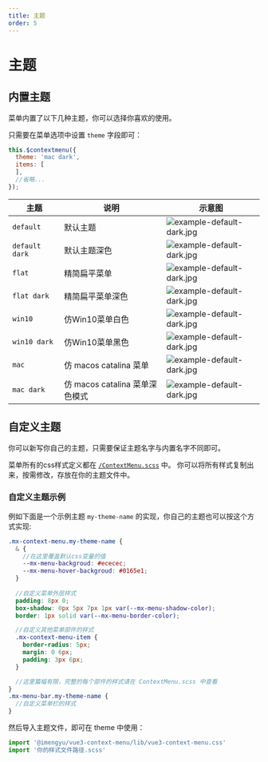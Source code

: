 ```yaml
---
title: 主题
order: 5
---
```


# 主题

## 内置主题

菜单内置了以下几种主题，你可以选择你喜欢的使用。

只需要在菜单选项中设置 `theme` 字段即可：

```js
this.$contextmenu({
  theme: 'mac dark',
  items: [
  ],
  //省略...
});
```

|主题|说明|示意图|
|--|--|--|
|`default`|默认主题|![example-default-dark.jpg](https://raw.githubusercontent.com/imengyu/vue3-context-menu/main/screenshot/example-default.jpg)|
|`default dark`|默认主题深色|![example-default-dark.jpg](https://raw.githubusercontent.com/imengyu/vue3-context-menu/main/screenshot/example-default-dark.jpg)|
|`flat`|精简扁平菜单|![example-default-dark.jpg](https://raw.githubusercontent.com/imengyu/vue3-context-menu/main/screenshot/example-flat.jpg)|
|`flat dark`|精简扁平菜单深色|![example-default-dark.jpg](https://raw.githubusercontent.com/imengyu/vue3-context-menu/main/screenshot/example-flat-dark.jpg)|
|`win10`|仿Win10菜单白色|![example-default-dark.jpg](https://raw.githubusercontent.com/imengyu/vue3-context-menu/main/screenshot/example-win10.jpg)|
|`win10 dark`|仿Win10菜单黑色|![example-default-dark.jpg](https://raw.githubusercontent.com/imengyu/vue3-context-menu/main/screenshot/example-win10-dark.jpg)|
|`mac`|仿 macos catalina 菜单|![example-default-dark.jpg](https://raw.githubusercontent.com/imengyu/vue3-context-menu/main/screenshot/example-mac.jpg)|
|`mac dark`|仿 macos catalina 菜单深色模式|![example-default-dark.jpg](https://raw.githubusercontent.com/imengyu/vue3-context-menu/main/screenshot/example-mac-dark.jpg)|

## 自定义主题

你可以新写你自己的主题，只需要保证主题名字与内置名字不同即可。

菜单所有的css样式定义都在 [`/ContextMenu.scss`](https://github.com/imengyu/vue3-context-menu/blob/main/library/ContextMenu.scss) 中。
你可以将所有样式复制出来，按需修改，存放在你的主题文件中。

### 自定义主题示例

例如下面是一个示例主题 `my-theme-name` 的实现，你自己的主题也可以按这个方式实现:

```scss
.mx-context-menu.my-theme-name {
  & {
    //在这里覆盖默认css变量的值
    --mx-menu-backgroud: #ececec;
    --mx-menu-hover-backgroud: #0165e1;
  }
  
  //自定义菜单外层样式
  padding: 8px 0;
  box-shadow: 0px 5px 7px 1px var(--mx-menu-shadow-color);
  border: 1px solid var(--mx-menu-border-color);

  //自定义其他菜单部件的样式
  .mx-context-menu-item {
    border-radius: 5px;
    margin: 0 6px;
    padding: 3px 6px;
  }

  //这里篇幅有限，完整的每个部件的样式请在 ContextMenu.scss 中查看
}
.mx-menu-bar.my-theme-name {
  //自定义菜单栏的样式
}
```

然后导入主题文件，即可在 theme 中使用：

```js
import '@imengyu/vue3-context-menu/lib/vue3-context-menu.css'
import '你的样式文件路径.scss'
```